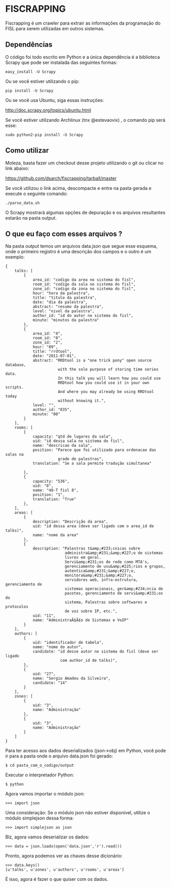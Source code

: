 FISCRAPPING
===========

Fiscrapping é um crawler para extrair as informações da programação do FISL
para serem utilizadas em outros sistemas.

Dependências
------------

O código foi todo escrito em Python e a única dependência é a biblioteca
Scrapy que pode ser instalada das seguintes formas:

    easy_install -U Scrapy

Ou se você estiver utilizando o pip:

    pip install -U Scrapy

Ou se você usa Ubuntu, siga essas instruções:

http://doc.scrapy.org/topics/ubuntu.html

Se você estiver utilizando Archlinux (tnx @estevaovix) , o comando pip será
esse:

    sudo python2-pip install -U Scrapy

Como utilizar
-------------

Moleza, basta fazer um checkout desse projeto utilizando o git ou clicar no
link abaixo:

https://github.com/dsarch/fiscrapping/tarball/master

Se você utilizou o link acima, descompacte e entre na pasta gerada e execute o
seguinte comando:

    ./parse_data.sh

O Scrapy mostrará algumas opções de depuração e os arquivos resultantes estarão
na pasta output.


O que eu faço com esses arquivos ?
----------------------------------

Na pasta output temos um arquivos data.json que segue esse esquema, onde o
primeiro registro é uma descrição dos campos e o outro é um exemplo:


    {
        talks: [
            {
                area_id: "codigo da area no sistema do fisl",
                room_id: "codigo da sala no sistema do fisl",
                zone_id: "codigo da zona no sistema do fisl",
                hour: "hora da palestra",
                title: "titulo da palestra",
                date: "dia da palestra",
                abstract: "resumo da palestra",
                level: "nivel da palestra",
                author_id: "id do autor no sistema do fisl",
                minute: "minutos da palestra"
            },
            {
                area_id: "4",
                room_id: "8",
                zone_id: "2",
                hour: "09",
                title: "rrdtool",
                date: "2011-07-01",
                abstract: "RRDtool is a "one trick pony" open source database,
                           with the sole purpose of storing time series data.
                           In this talk you will learn how you could use
                           RRDtool how you could use it in your own scripts.
                           And where you may already be using RRDtool today
                           without knowing it.",
                level: "",
                author_id: "835",
                minute: "00"
            }
        ],  
        rooms: [
            {
                capacity: "qtd de lugares da sala",
                uid: "id dessa sala no sistema do fisl",
                name: "descricao da sala",
                position: "Parece que foi utilizado para ordenacao das salas na
                           grade de palestras",
                translation: "Se a sala permite tradução simultanea"

            },
            {
                capacity: "536",
                uid: "8",
                name: "40-T fisl 8",
                position: "1",
                translation: "True"
            },
        ],
        areas: [
            {
                description: "Descrição da area",
                uid: "id dessa area (deve ser ligado com o area_id de talks)",
                name: "nome da area"
            },
            {
                description: "Palestras t&amp;#233;cnicas sobre
                              administra&amp;#231;&amp;#227;o de sistemas
                              livres em geral.
                              Servi&amp;#231;os de rede como MTA's,
                              gerenciamento de usu&amp;#225;rios e grupos,
                              autentica&amp;#231;&amp;#227;o,
                              monitora&amp;#231;&amp;#227;o,
                              servidores web, infra-estrutura, gerenciamento de
                              sistemas operacionais, ger&amp;#234;ncia de
                              pacotes, gerenciamento de servi&amp;#231;os do
                              sistema, Palestras sobre softwares e protocolos
                              de voz sobre IP, etc.",
                uid: "11",
                name: "AdministraÃ§Ã£o de Sistemas e VoIP"
            }
        ],
        authors: [
            {
                uid: "identificador de tabela",
                name: "nome do autor",
                candidate: "id desse autor no sistema do fisl (deve ser ligado
                            com author_id de talks)",
            },
            {
                uid: "27",
                name: "Sergio Amadeu da Silveira",
                candidate: "14"
            }
        ],
        zones: [
            {
                uid: "3",
                name: "Administração"
            },
            {
                uid: "3",
                name: "Administração"
            }
        ]
    }

Para ter acesso aos dados deserializados (json->obj) em Python, você pode ir
para a pasta onde o arquivo data.json foi gerado:

    $ cd pasta_com_o_codigo/output

Executar o interpretador Python:

    $ python

Agora vamos importar o módulo json:

    >>> import json

Uma consideração: Se o módulo json não estiver disponível, utilize o módulo 
simplejson dessa forma:

    >>> import simplejson as json

Blz, agora vamos deserializar os dados:

    >>> data = json.loads(open('data.json','r').read())

Pronto, agora podemos ver as chaves desse dicionário:

    >>> data.keys()
    [u'talks', u'zones', u'authors', u'rooms', u'areas']

É isso, agora é fazer o que quiser com os dados.